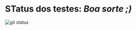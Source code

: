 # STatus dos testes: *Boa sorte ;)*

![git status](http://3.129.230.99/svg/GuilhermeRameh/LogCompCompilador/)
